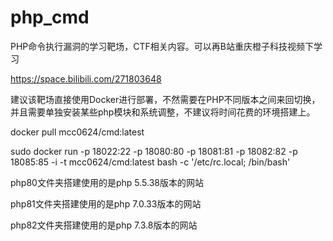 # php_cmd
PHP命令执行漏洞的学习靶场，CTF相关内容。可以再B站重庆橙子科技视频下学习

https://space.bilibili.com/271803648

建议该靶场直接使用Docker进行部署，不然需要在PHP不同版本之间来回切换，并且需要单独安装某些php模块和系统调整，不建议将时间花费的环境搭建上。

docker pull mcc0624/cmd:latest

sudo docker run -p 18022:22 -p 18080:80 -p 18081:81  -p 18082:82 -p 18085:85 -i -t mcc0624/cmd:latest bash -c '/etc/rc.local; /bin/bash' 

php80文件夹搭建使用的是php 5.5.38版本的网站

php81文件夹搭建使用的是php 7.0.33版本的网站

php82文件夹搭建使用的是php 7.3.8版本的网站
